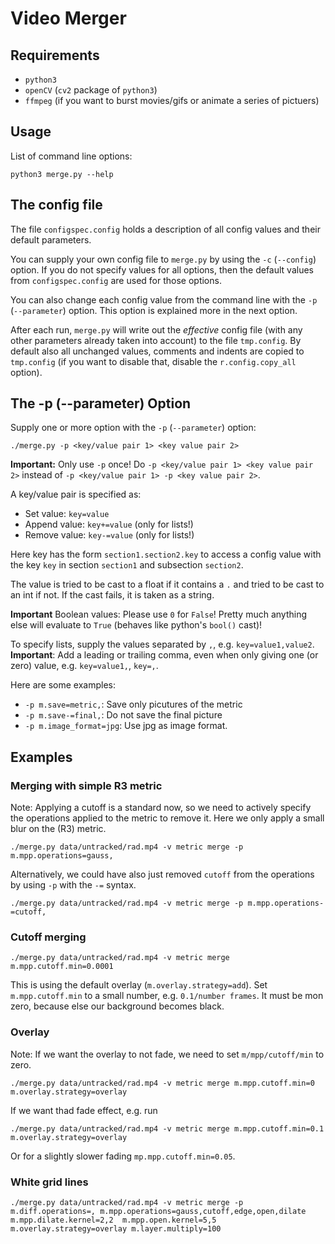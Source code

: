 # Video Merger

## Requirements

*   ``python3``
*   ``openCV`` (``cv2`` package of ``python3``)
*   ``ffmpeg`` (if you want to burst movies/gifs or animate a series 
    of pictuers)

## Usage

List of command line options:

    python3 merge.py --help
    
## The config file

The file ``configspec.config`` holds a description of all config values 
and their default parameters.

You can supply your own config file to ``merge.py`` by using the
``-c`` (``--config``) option. If you do not specify values for all options, then 
the default values from ``configspec.config`` are used for those options.

You can also change each config value from the command line with the
``-p`` (``--parameter``) option. This option is explained more in the next 
option.

After each run, ``merge.py`` will write out the _effective_ config 
file (with any other parameters already taken into account) to the 
file ``tmp.config``. By default also all unchanged values, comments and 
indents are copied to ``tmp.config`` (if you want to disable that, disable 
the ``r.config.copy_all`` option).

## The -p (--parameter) Option 

Supply one or more option with the ``-p`` (``--parameter``) option:

    ./merge.py -p <key/value pair 1> <key value pair 2>
    
**Important:** Only use ``-p`` once! Do ``-p <key/value pair 1> <key value pair 2>`` 
instead of ``-p <key/value pair 1> -p <key value pair 2>``. 

A key/value pair is specified as:

*   Set value: ``key=value`` 
*   Append value: ``key+=value`` (only for lists!)
*   Remove value: ``key-=value`` (only for lists!)

Here key has the form ``section1.section2.key`` to access a config value
with the key ``key`` in section ``section1`` and subsection ``section2``.

The value is tried to be cast to a float if it contains a ``.`` and 
tried to be cast to an int if not. If the cast fails, it is taken as a
string. 

**Important** Boolean values: Please use ``0`` for ``False``! Pretty much 
 anything else will evaluate to ``True`` (behaves like python's 
 ``bool()`` cast)!

To specify lists, supply the values separated by ``,``, e.g. 
``key=value1,value2``. 
**Important**: Add a leading or trailing comma, even when only giving one
(or zero) value, e.g. ``key=value1,``, ``key=,``.

Here are some examples:

*   ``-p m.save=metric,``: Save only picutures of the metric
*   ``-p m.save-=final,``: Do not save the final picture
*   ``-p m.image_format=jpg``: Use jpg as image format.

## Examples

### Merging with simple R3 metric

Note: Applying a cutoff is a standard now, so we need to actively specify
the operations applied to the metric to remove it. Here we only apply a
small blur on the (R3) metric.

    ./merge.py data/untracked/rad.mp4 -v metric merge -p m.mpp.operations=gauss,

Alternatively, we could have also just removed ``cutoff`` from the 
operations by using ``-p`` with the ``-=`` syntax.

    ./merge.py data/untracked/rad.mp4 -v metric merge -p m.mpp.operations-=cutoff,


### Cutoff merging

    ./merge.py data/untracked/rad.mp4 -v metric merge m.mpp.cutoff.min=0.0001
 
This is using the default overlay (``m.overlay.strategy=add``). 
Set ``m.mpp.cutoff.min`` to a small number, e.g. ``0.1/number frames``. 
It must be mon zero, because else our background becomes black. 

### Overlay

Note: If we want the overlay to not fade, we need to set ``m/mpp/cutoff/min`` to zero.

    ./merge.py data/untracked/rad.mp4 -v metric merge m.mpp.cutoff.min=0 m.overlay.strategy=overlay 
    
If we want thad fade effect, e.g. run 

    ./merge.py data/untracked/rad.mp4 -v metric merge m.mpp.cutoff.min=0.1 m.overlay.strategy=overlay 
    
Or for a slightly slower fading ``mp.mpp.cutoff.min=0.05``.

### White grid lines

    ./merge.py data/untracked/rad.mp4 -v metric merge -p m.diff.operations=, m.mpp.operations=gauss,cutoff,edge,open,dilate m.mpp.dilate.kernel=2,2  m.mpp.open.kernel=5,5 m.overlay.strategy=overlay m.layer.multiply=100

    

 